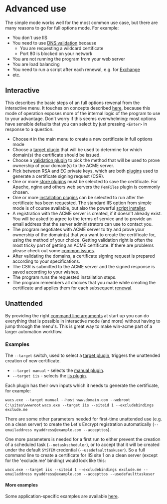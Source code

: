 ﻿---
sidebar: manual
---

# Advanced use
The simple mode works well for the most common use case, but there are many 
reasons to go for full options mode. For example:
- You don't use IIS
- You need to use [DNS validation](/win-acme/reference/plugins/validation/dns/) because
	- You are requesting a wildcard certificate
	- Port 80 is blocked on your network
- You are not running the program from your web server
- You are load balancing
- You need to run a script after each renewal, e.g. for [Exchange](/win-acme/manual/advanced-use/examples/exchange)
- etc.

## Interactive
This describes the basic steps of an full options rewenal from the interactive menu. It touches 
on concepts described [here](/win-acme/reference/plugins/), because this mode of operation 
exposes more of the internal logic of the program to use to your advantage. Don't worry if
this seems overwhelming: most options have sensible defaults that you can select by just 
pressing `<Enter>` in response to a question.

- Choose `M` in the main menu to create a new certificate in full options mode
- Choose a [target plugin](/win-acme/reference/plugins/target/) that will be used 
  to determine for which domain(s) the certificate should be issued.
- Choose a [validation plugin](/win-acme/reference/plugins/validation/) to pick the
  method that will be used to prove ownership of your domain(s) to the ACME server.
- Pick between RSA and EC private keys, which are both [plugins](/win-acme/reference/plugins/csr/) 
  used to generate a certificate signing request (CSR).
- One or more [store plugins](/win-acme/reference/plugins/store/) must be selected to save
  the certificate. For Apache, nginx and others web servers the `PemFiles` plugin is commonly 
  chosen.
- One or more [installation plugins](/win-acme/reference/plugins/installation/) can be selected 
  to run after the certificate has been requested. The standard IIS option from simple mode 
  is of course available, but also the powerful [script installer](/win-acme/reference/plugins/installation/script).
- A registration with the ACME server is created, if it doesn't already exist. You will be 
  asked to agree to the terms of service and to provide an email address that the server 
  administrators can use to contact you.
- The program negotiates with ACME server to try and prove your ownership of the domain(s) that you want to 
  create the certificate for, using the method of your choice. Getting validation right is often the most tricky 
  part of getting an ACME certificate. If there are problems please check out some 
  [common issues](/win-acme/manual/validation-problems).
- After validating the domains, a certificate signing request is prepared according to 
  your specifications.
- The CSR is submitted to the ACME server and the signed response is saved according to your wishes.
- The program runs the requested installation steps.
- The program remembers all choices that you made while creating the certificate and applies them 
for each subsequent [renewal](/win-acme/manual/automatic-renewal).

## Unattended
By providing the right [command line arguments](/win-acme/reference/cli) at start up you can do 
everything that is possible in interactive mode (and more) without having to jump through the menu's.
This is great way to make win-acme part of a larger automation workflow.

### Examples
The `--target` switch, used to select a [target plugin](/win-acme/reference/plugins/target/), 
triggers the unattended creation of new certificate.

- `--target manual` - selects the [manual plugin](/win-acme/reference/plugins/target/manual).
- `--target iis` - selects the [iis plugin](/win-acme/reference/plugins/target/iis).

Each plugin has their own inputs which it needs to generate the certificate, for example:

```wacs.exe --target manual --host www.domain.com --webroot C:\sites\wwwroot```
```wacs.exe --target iis --siteid 1 --excludebindings exclude.me```

There are some other parameters needed for first-time unattended use (e.g. on a clean server) 
to create the Let's Encrypt registration automatically (```--emailaddress myaddress@example.com --accepttos```).

One more parameters is needed for a first run to either prevent the creation of a scheduled 
task (`--notaskscheduler`), or to accept that it will be created under the default `SYSTEM` 
credential (`--usedefaulttaskuser`). So a full command line to create a certificate for IIS 
site 1 on a clean server (except for the 'exclude.me' binding) would look like this:

```wacs.exe --target iis --siteid 1 --excludebindings exclude.me --emailaddress myaddress@example.com --accepttos --usedefaulttaskuser```

#### More examples
Some application-specific examples are available [here](/win-acme/manual/advanced-use/examples).